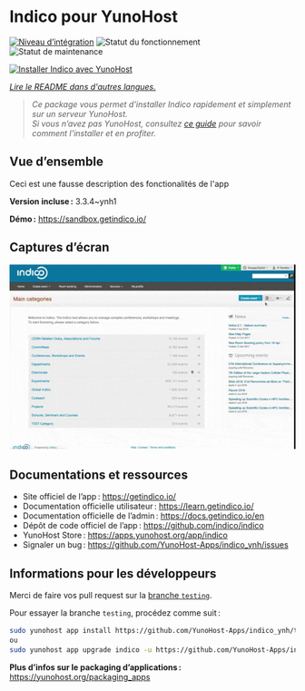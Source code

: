 <!--
Nota bene : ce README est automatiquement généré par <https://github.com/YunoHost/apps/tree/master/tools/readme_generator>
Il NE doit PAS être modifié à la main.
-->

# Indico pour YunoHost

[![Niveau d’intégration](https://dash.yunohost.org/integration/indico.svg)](https://ci-apps.yunohost.org/ci/apps/indico/) ![Statut du fonctionnement](https://ci-apps.yunohost.org/ci/badges/indico.status.svg) ![Statut de maintenance](https://ci-apps.yunohost.org/ci/badges/indico.maintain.svg)

[![Installer Indico avec YunoHost](https://install-app.yunohost.org/install-with-yunohost.svg)](https://install-app.yunohost.org/?app=indico)

*[Lire le README dans d'autres langues.](./ALL_README.md)*

> *Ce package vous permet d’installer Indico rapidement et simplement sur un serveur YunoHost.*  
> *Si vous n’avez pas YunoHost, consultez [ce guide](https://yunohost.org/install) pour savoir comment l’installer et en profiter.*

## Vue d’ensemble

Ceci est une fausse description des fonctionalités de l'app


**Version incluse :** 3.3.4~ynh1

**Démo :** <https://sandbox.getindico.io/>

## Captures d’écran

![Capture d’écran de Indico](./doc/screenshots/sneakpeek.gif)

## Documentations et ressources

- Site officiel de l’app : <https://getindico.io/>
- Documentation officielle utilisateur : <https://learn.getindico.io/>
- Documentation officielle de l’admin : <https://docs.getindico.io/en>
- Dépôt de code officiel de l’app : <https://github.com/indico/indico>
- YunoHost Store : <https://apps.yunohost.org/app/indico>
- Signaler un bug : <https://github.com/YunoHost-Apps/indico_ynh/issues>

## Informations pour les développeurs

Merci de faire vos pull request sur la [branche `testing`](https://github.com/YunoHost-Apps/indico_ynh/tree/testing).

Pour essayer la branche `testing`, procédez comme suit :

```bash
sudo yunohost app install https://github.com/YunoHost-Apps/indico_ynh/tree/testing --debug
ou
sudo yunohost app upgrade indico -u https://github.com/YunoHost-Apps/indico_ynh/tree/testing --debug
```

**Plus d’infos sur le packaging d’applications :** <https://yunohost.org/packaging_apps>
